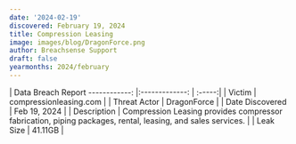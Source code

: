 ```yaml
---
date: '2024-02-19'
discovered: February 19, 2024
title: Compression Leasing
image: images/blog/DragonForce.png
author: Breachsense Support
draft: false
yearmonths: 2024/february
---
```



| Data Breach Report
------------:     |:-------------:    | :-----:|
| Victim      | compressionleasing.com      | 
| Threat Actor      | DragonForce      | 
| Date Discovered      | Feb 19, 2024      | 
| Description      | Compression Leasing provides compressor fabrication, piping packages, rental, leasing, and sales services.      | 
| Leak Size      | 41.11GB      | 

